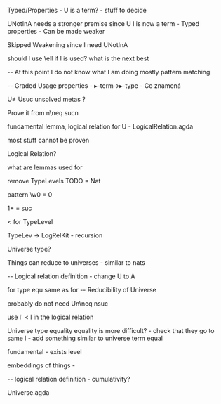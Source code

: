 Typed/Properties - U is a term? - stuff to decide

UNotInA needs a stronger premise since U l is now a term
    - Typed properties
    - Can be made weaker

Skipped Weakening since I need UNotInA

should I use \ell if l is used? what is the next best 

-- At this point I do not know what I am doing mostly pattern matching

-- Graded Usage properties
    - ▸-term→▸-type - Co znamená

U≢Usuc unsolved metas ?

Prove it from n\neq sucn

fundamental lemma, logical relation for U - LogicalRelation.agda

most stuff cannot be proven

Logical Relation?  

what are lemmas used for

remove TypeLevels TODO = Nat

pattern \w0 = 0

1+ = suc

< for TypeLevel

TypeLev -> LogRelKit - recursion

Universe type?

Things can reduce to universes - similar to nats

-- Logical relation definition - change U to A

for type equ same as for -- Reducibility of Universe

probably do not need Un\neq nsuc

use l' < l in the logical relation

Universe type equality equality is more difficult? - check that they go to same l
    - add something similar to universe term equal

fundamental - exists level 

embeddings of things - 

-- logical relation definition - cumulativity?

Universe.agda
